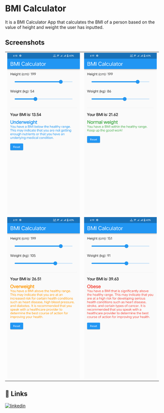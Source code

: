 # BMI Calculator
It is a BMI Calculator App that calculates the BMI of a person based on the value of height and weight the user has inputted.

## Screenshots

<table>
  <tr>
    <td><img src="https://github.com/Swapnil-Singh-99/BMI-Calculator/blob/main/assests/underweight.png?raw=true"></td>
    <td><img src="https://github.com/Swapnil-Singh-99/BMI-Calculator/blob/main/assests/normalweight.png?raw=true"></td>
  </tr>
  <tr>
    <td><img src="https://github.com/Swapnil-Singh-99/BMI-Calculator/blob/main/assests/overweight.png?raw=true"></td>
    <td><img src="https://github.com/Swapnil-Singh-99/BMI-Calculator/blob/main/assests/obese.png?raw=true"></td>
  </tr>
</table>

## 🔗 Links
[![linkedin](https://img.shields.io/badge/linkedin-0A66C2?style=for-the-badge&logo=linkedin&logoColor=white)](https://www.linkedin.com/in/swapnilsingh99/)
